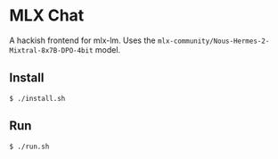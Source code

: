 # MLX Chat

A hackish frontend for mlx-lm. Uses the `mlx-community/Nous-Hermes-2-Mixtral-8x7B-DPO-4bit` model.

## Install

```shell
$ ./install.sh
```

## Run

```shell
$ ./run.sh
```
